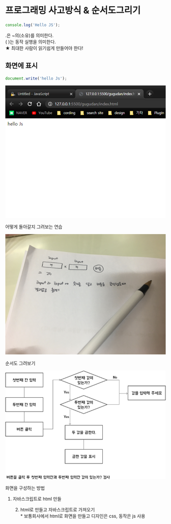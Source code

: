 # 프로그래밍 사고방식 & 순서도그리기

```javascript
console.log('Hello JS');
```

.은 ~의\(소유\)를 의미한다.  
\( \)는 동작 실행을 의미한다.  
★ 최대한 사람이 읽기쉽게 만들어야 한다!

## 화면에 표시

```javascript
document.write('hello Js');
```

![](../.gitbook/assets/image%20%2837%29.png)

어떻게 돌아갈지 그려보는 연습

![](../.gitbook/assets/kakaotalk_20210403_182210712.jpg)

순서도 그려보기 

![](../.gitbook/assets/image%20%2838%29.png)



화면을 구성하는 방법

1. 자바스크립트로 html 만들

    2. html로 만들고 자바스크립트로 가져오기  
     \* 보통회사에서 html로 화면을 만들고 디자인은 css, 동작은 js 사용


